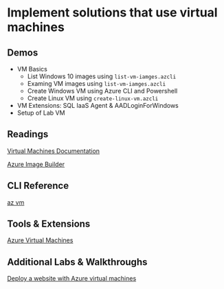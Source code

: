 # Implement solutions that use virtual machines

## Demos

- VM Basics
    - List Windows 10 images using `list-vm-iamges.azcli`
    - Examing VM images using `list-vm-iamges.azcli` 
    - Create Windows VM using Azure CLI and Powershell
    - Create Linux VM using `create-linux-vm.azcli`
- VM Extensions: SQL IaaS Agent & AADLoginForWindows
- Setup of Lab VM    

## Readings

[Virtual Machines Documentation](https://docs.microsoft.com/en-us/azure/virtual-machines/)

[Azure Image Builder](https://docs.microsoft.com/en-us/azure/virtual-machines/image-builder-overview)

## CLI Reference

[az vm](https://docs.microsoft.com/en-us/cli/azure/vm?view=azure-cli-latest)

## Tools & Extensions

[Azure Virtual Machines](https://marketplace.visualstudio.com/items?itemName=ms-azuretools.vscode-azurevirtualmachines)

## Additional Labs & Walkthroughs

[Deploy a website with Azure virtual machines](https://docs.microsoft.com/en-us/learn/paths/deploy-a-website-with-azure-virtual-machines/)
